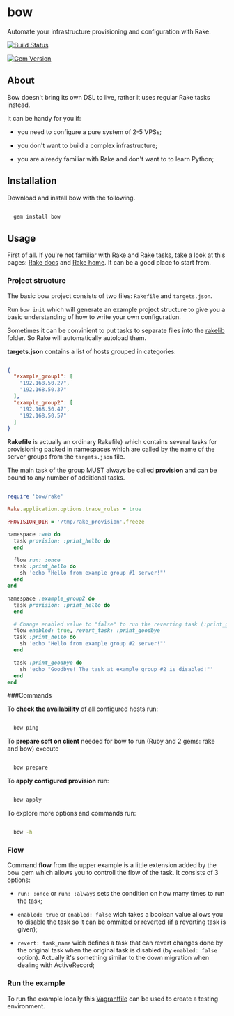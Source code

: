 # bow

  Automate your infrastructure provisioning and configuration with Rake.

[![Build Status](https://travis-ci.org/zinovyev/bow.svg?branch=master)](https://travis-ci.org/zinovyev/bow)

[![Gem Version](https://badge.fury.io/rb/bow.svg)](https://badge.fury.io/rb/bow)


## About

Bow doesn't bring its own DSL to live, rather it uses regular Rake tasks
instead.

It can be handy for you if:

 * you need to configure a pure system of 2-5 VPSs;

 * you don't want to build a complex infrastructure;

 * you are already familiar with Rake and don't want to to learn Python;


## Installation

Download and install bow with the following.

```bash

  gem install bow

```


## Usage

First of all. If you're not familiar with Rake and Rake tasks, take a look at
this pages: [Rake docs](https://ruby.github.io/rake/) and [Rake home](https://github.com/ruby/rake). It can be a good place to start from.


### Project structure

The basic bow project consists of two files: `Rakefile` and `targets.json`.

Run `bow init` which will generate an example project structure to give you a
basic understanding of how to write your own configuration.

Sometimes it can be convinient to put tasks to separate files into the
[rakelib](https://ruby.github.io/rake/doc/rakefile_rdoc.html#label-Multiple+Rake+Files)
folder. So Rake will automatically autoload them.


**targets.json** contains a list of hosts grouped in categories:


```json

{
  "example_group1": [
    "192.168.50.27",
    "192.168.50.37"
  ],
  "example_group2": [
    "192.168.50.47",
    "192.168.50.57"
  ]
}

```


**Rakefile** is actually an ordinary Rakefile) which contains several tasks
for provisioning packed in namespaces which are called by the name of the server
groups from the `targets.json` file.

The main task of the group MUST always be called **provision** and can be bound
to any number of additional tasks.


```ruby

require 'bow/rake'

Rake.application.options.trace_rules = true

PROVISION_DIR = '/tmp/rake_provision'.freeze

namespace :web do
  task provision: :print_hello do
  end

  flow run: :once
  task :print_hello do
    sh 'echo "Hello from example group #1 server!"'
  end
end

namespace :example_group2 do
  task provision: :print_hello do
  end

  # Change enabled value to "false" to run the reverting task (:print_goodbye)
  flow enabled: true, revert_task: :print_goodbye
  task :print_hello do
    sh 'echo "Hello from example group #2 server!"'
  end

  task :print_goodbye do
    sh 'echo "Goodbye! The task at example group #2 is disabled!"'
  end
end

```


###Commands


To **check the availability** of all configured hosts run:


```bash

  bow ping

```

To **prepare soft on client** needed for bow to run
(Ruby and 2 gems: rake and bow) execute

```bash

  bow prepare

```

To **apply configured provision** run:

```bash

  bow apply

```

To explore more options and commands run:

```bash

  bow -h

```


### Flow

Command **flow** from the upper example is a little extension added by the bow
gem which allows you to controll the flow of the task. It consists of 3 options:

* `run: :once` or `run: :always` sets the condition on how many times to run
the task;

* `enabled: true` or `enabled: false` wich takes a boolean value allows you to
disable the task so it can be ommited or reverted (if a reverting task
is given);

* `revert: task_name` wich defines a task that can revert changes done
by the original task when the original task is disabled (by `enabled: false`
option). Actually it's something similar to the down migration when dealing
with ActiveRecord;


### Run the example

To run the example locally this [Vagrantfile](doc/Vagrantfile) can be used to create a
testing environment.
